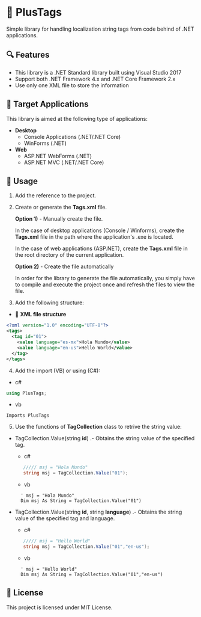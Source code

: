 # :bookmark_tabs: PlusTags 
Simple library for handling localization string tags from code behind of .NET applications.

## :mag: Features
- This library is a .NET Standard library built using Visual Studio 2017
- Support both .NET Framework 4.x and .NET Core Framework 2.x	
- Use only one XML file to store the information

## :pushpin: Target Applications
This library is aimed at the following type of applications:
- **Desktop**
   - Console Applications (.NET/.NET Core)
   - WinForms (.NET)
- **Web**
   - ASP.NET WebForms (.NET)
   - ASP.NET MVC (.NET/.NET Core)
   
## :wrench: Usage
1. Add the reference to the project.

2. Create or generate the **Tags.xml** file.

   **Option 1)** - Manually create the file.

   In the case of desktop applications (Console / Winforms), create the **Tags.xml** file in the path where the application's .exe is  located.

   In the case of web applications (ASP.NET), create the **Tags.xml** file in the root directory of the current application.

   **Option 2)** - Create the file automatically

   In order for the library to generate the file automatically, you simply have to compile and execute the project once and refresh the files to view the file.

3. Add the following structure:
- :page_facing_up: **XML file structure**
```xml
<?xml version="1.0" encoding="UTF-8"?>
<tags>
  <tag id="01">
    <value language="es-mx">Hola Mundo</value>
    <value language="en-us">Hello World</value>
  </tag>
</tags>
```
4. Add the import (VB) or using (C#):
- c#
```csharp
using PlusTags;
```
- vb
```vbnet
Imports PlusTags
```


5. Use the functions of **TagCollection** class to retrive the string value:
- TagCollection.Value(string **id**) .- Obtains the string value of the specified tag.
   - c#
   ```csharp
      ///// msj = "Hola Mundo"
      string msj = TagCollection.Value("01");
   ```
   - vb
    ```vbnet
      ' msj = "Hola Mundo"
      Dim msj As String = TagCollection.Value("01")
   ```  
   
- TagCollection.Value(string **id**, string **language**) .- Obtains the string value of the specified tag and language.
   - c#
   ```csharp
      ///// msj = "Hello World"
      string msj = TagCollection.Value("01","en-us");
   ```
   - vb
    ```vbnet
      ' msj = "Hello World"
      Dim msj As String = TagCollection.Value("01","en-us")
   ```  

## :memo: License
This project is licensed under MIT License.

